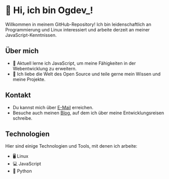 # 👋 Hi, ich bin Ogdev_!

Willkommen in meinem GitHub-Repository! Ich bin leidenschaftlich an Programmierung und Linux interessiert und arbeite derzeit an meiner JavaScript-Kenntnissen.

## Über mich
- 🌱 Aktuell lerne ich JavaScript, um meine Fähigkeiten in der Webentwicklung zu erweitern.
- 👀 Ich liebe die Welt des Open Source und teile gerne mein Wissen und meine Projekte.

## Kontakt
- Du kannst mich über [E-Mail](ogdevcl+github@gmail.com) erreichen.
- Besuche auch meinen [Blog](soon), auf dem ich über meine Entwicklungsreisen schreibe.

## Technologien
Hier sind einige Technologien und Tools, mit denen ich arbeite:
- 🖥️ Linux
- 💻 JavaScript
- 🐍 Python
